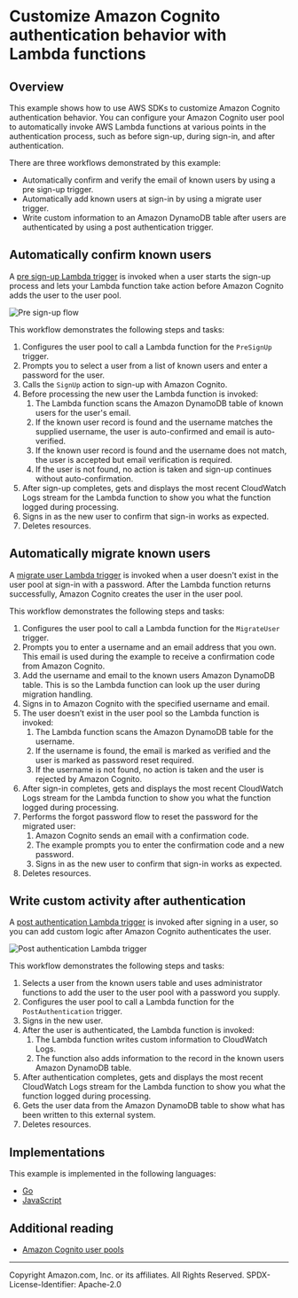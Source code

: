 # Customize Amazon Cognito authentication behavior with Lambda functions

## Overview

This example shows how to use AWS SDKs to customize Amazon Cognito authentication behavior. You can configure
your Amazon Cognito user pool to automatically invoke AWS Lambda functions at various points in the authentication
process, such as before sign-up, during sign-in, and after authentication.

There are three workflows demonstrated by this example:

* Automatically confirm and verify the email of known users by using a pre sign-up trigger.
* Automatically add known users at sign-in by using a migrate user trigger.
* Write custom information to an Amazon DynamoDB table after users are authenticated by using a post authentication trigger.

## Automatically confirm known users

A [pre sign-up Lambda trigger](https://docs.aws.amazon.com/cognito/latest/developerguide/user-pool-lambda-pre-sign-up.html) 
is invoked when a user starts the sign-up process and lets your Lambda function
take action before Amazon Cognito adds the user to the user pool.

 ![Pre sign-up flow](resources/lambda-pre-sign-up-1.png)

This workflow demonstrates the following steps and tasks:

1. Configures the user pool to call a Lambda function for the `PreSignUp` trigger.
2. Prompts you to select a user from a list of known users and enter a password for the user.
3. Calls the `SignUp` action to sign-up with Amazon Cognito.
4. Before processing the new user the Lambda function is invoked: 
   1. The Lambda function scans the Amazon DynamoDB table of known users for the user's email. 
   2. If the known user record is found and the username matches the supplied username, 
     the user is auto-confirmed and email is auto-verified.
   3. If the known user record is found and the username does not match, the user is accepted
     but email verification is required.
   4. If the user is not found, no action is taken and sign-up continues without auto-confirmation. 
5. After sign-up completes, gets and displays the most recent CloudWatch Logs stream for the
  Lambda function to show you what the function logged during processing.
6. Signs in as the new user to confirm that sign-in works as expected.
7. Deletes resources.

## Automatically migrate known users

A [migrate user Lambda trigger](https://docs.aws.amazon.com/cognito/latest/developerguide/user-pool-lambda-migrate-user.html)
is invoked when a user doesn't exist in the user pool at sign-in with a password. 
After the Lambda function returns successfully, Amazon Cognito creates the user in the user pool. 

This workflow demonstrates the following steps and tasks:

1. Configures the user pool to call a Lambda function for the `MigrateUser` trigger.
2. Prompts you to enter a username and an email address that you own. This email is used during the
  example to receive a confirmation code from Amazon Cognito.
3. Add the username and email to the known users Amazon DynamoDB table. This is so the Lambda
  function can look up the user during migration handling.
4. Signs in to Amazon Cognito with the specified username and email.
5. The user doesn’t exist in the user pool so the Lambda function is invoked:
   1. The Lambda function scans the Amazon DynamoDB table for the username.
   2. If the username is found, the email is marked as verified and the user is marked as
     password reset required.
   3. If the username is not found, no action is taken and the user is rejected by Amazon Cognito.
6. After sign-in completes, gets and displays the most recent CloudWatch Logs stream for the
  Lambda function to show you what the function logged during processing.
7. Performs the forgot password flow to reset the password for the migrated user:
    1. Amazon Cognito sends an email with a confirmation code.
    2. The example prompts you to enter the confirmation code and a new password.
    3. Signs in as the new user to confirm that sign-in works as expected.
8. Deletes resources.
    
## Write custom activity after authentication

A [post authentication Lambda trigger](https://docs.aws.amazon.com/cognito/latest/developerguide/user-pool-lambda-post-authentication.html)
is invoked after signing in a user, so you can add custom logic after Amazon Cognito authenticates the user.

![Post authentication Lambda trigger](resources/lambda-post-authentication-1.png)

This workflow demonstrates the following steps and tasks:

1. Selects a user from the known users table and uses administrator functions to add the
  user to the user pool with a password you supply.
2. Configures the user pool to call a Lambda function for the `PostAuthentication` trigger.
3. Signs in the new user.
4. After the user is authenticated, the Lambda function is invoked:
   1. The Lambda function writes custom information to CloudWatch Logs.
   2. The function also adds information to the record in the known users Amazon DynamoDB table. 
5. After authentication completes, gets and displays the most recent CloudWatch Logs stream for the
  Lambda function to show you what the function logged during processing.
6. Gets the user data from the Amazon DynamoDB table to show what has been written to this external system.
7. Deletes resources.

## Implementations

This example is implemented in the following languages:

- [Go](../../gov2/workflows/user_pools_and_lambda_triggers/README.md)
- [JavaScript](../../javascriptv3/example_code/cross-services/wkflw-pools-triggers/README.md)

## Additional reading

- [Amazon Cognito user pools](https://docs.aws.amazon.com/cognito/latest/developerguide/cognito-user-identity-pools.html)

---

Copyright Amazon.com, Inc. or its affiliates. All Rights Reserved. SPDX-License-Identifier: Apache-2.0

